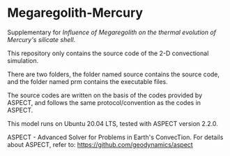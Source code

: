 # Megaregolith-Mercury
Supplementary for *Influence of Megaregolith on the thermal evolution of Mercury's silicate shell*.  
  
This repository only contains the source code of the 2-D convectional simulation. 

There are two folders, the folder named source contains the source code, and the folder named prm contains the executable files.

The source codes are written on the basis of the codes provided by ASPECT, and follows the same protocol/convention as the codes in ASPECT.
  
This model runs on Ubuntu 20.04 LTS, tested with ASPECT version 2.2.0.
  
ASPECT - Advanced Solver for Problems in Earth's ConvecTion. For details about ASPECT, refer to: https://github.com/geodynamics/aspect
